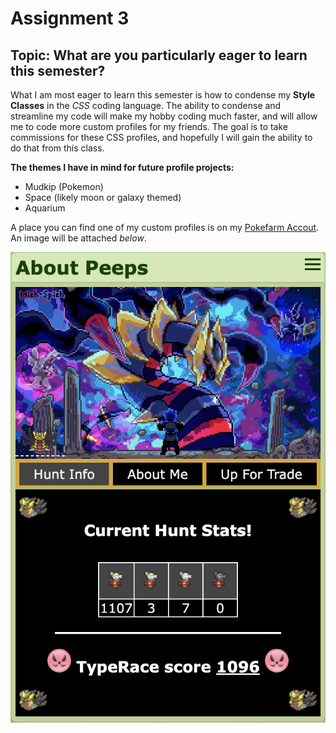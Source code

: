 # Assignment 3

## Topic: What are you particularly eager to learn this semester?

What I am most eager to learn this semester is how to condense my **Style Classes** in the *CSS* coding language.  The ability to condense and streamline my code will make my hobby coding much faster, and will allow me to code more custom profiles for my friends.  The goal is to take commissions for these CSS profiles, and hopefully I will gain the ability to do that from this class.

**The themes I have in mind for future profile projects:**
- Mudkip (Pokemon)
- Space (likely moon or galaxy themed)
- Aquarium 

A place you can find one of my custom profiles is on my [Pokefarm Accout](https://pokefarm.com/user/Peeps).  An image will be attached *below*.

<img src="https://raw.githubusercontent.com/ana-ass/MART341-WebDesign/refs/heads/main/Assignment3/Screenshot%202025-02-12%20at%2020.45.14.png" alt="Example of my CSS code">
